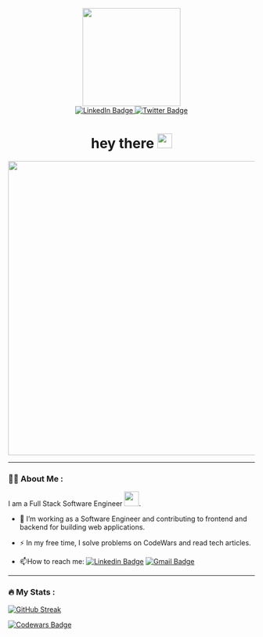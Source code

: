<div id="header" align="center">
  <img src="https://media.giphy.com/media/hqU2KkjW5bE2v2Z7Q2/giphy.gif" width="200"/>
  <div id="badges">
  <a href="https://www.linkedin.com/in/maurocolucci/">
    <img src="https://img.shields.io/badge/LinkedIn-blue?style=for-the-badge&logo=linkedin&logoColor=white" alt="LinkedIn Badge"/>
  </a>
  <a href="https://twitter.com/Im_Maucci">
    <img src="https://img.shields.io/badge/Twitter-blue?style=for-the-badge&logo=twitter&logoColor=white" alt="Twitter Badge"/>
  </a>
</div>
<img src="https://komarev.com/ghpvc/?username=Mauro-Colucci&style=flat-square&color=blue" alt=""/>
  <h1>
  hey there
  <img src="https://media.giphy.com/media/hvRJCLFzcasrR4ia7z/giphy.gif" width="30px"/>
</h1>
</div>

<div align="center">
  <img src="https://i.pinimg.com/originals/87/f3/f1/87f3f1425b217691da645e97dbb50d55.gif" width="600px"/>
</div>

---

### :man_technologist: About Me :
I am a Full Stack Software Engineer <img src="https://media.giphy.com/media/WUlplcMpOCEmTGBtBW/giphy.gif" width="30">.

- :telescope: I’m working as a Software Engineer and contributing to frontend and backend for building web applications.

- :zap: In my free time, I solve problems on CodeWars and read tech articles.

- :mailbox:How to reach me: [![Linkedin Badge](https://img.shields.io/badge/-%20Linkedin-blue?style=flat&logo=Linkedin&logoColor=white)](https://www.linkedin.com/in/maurocolucci/) [![Gmail Badge](https://img.shields.io/badge/-%20Gmail-red?style=flat&logo=Gmail&logoColor=white)](mailto:colucci.mauro@gmail.com)

---

### :fire: My Stats :
[![GitHub Streak](http://github-readme-streak-stats.herokuapp.com?user=Mauro-Colucci&theme=dark&background=000000)](https://git.io/streak-stats)



[![Codewars Badge](https://www.codewars.com/users/Mauro%20Colucci/badges/large)](https://www.codewars.com/users/Mauro%20Colucci)
